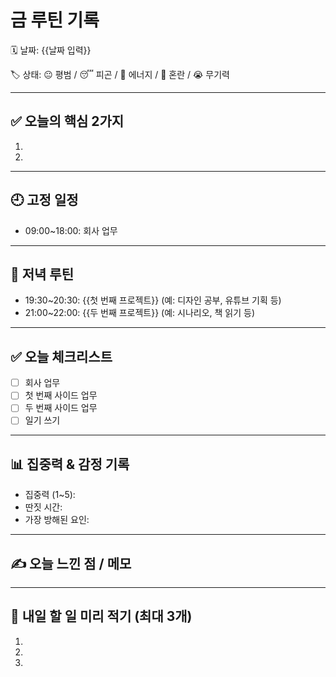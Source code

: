 # 금 루틴 기록

🗓 날짜: {{날짜 입력}}

🏷 상태: 😐 평범 / 😴 피곤 / 💪 에너지 / 🤯 혼란 / 😭 무기력

---

## ✅ 오늘의 핵심 2가지
1. 
2. 

---

## 🕘 고정 일정
- 09:00~18:00: 회사 업무

---

## 🌙 저녁 루틴
- 19:30~20:30: {{첫 번째 프로젝트}} (예: 디자인 공부, 유튜브 기획 등)
- 21:00~22:00: {{두 번째 프로젝트}} (예: 시나리오, 책 읽기 등)

---

## ✅ 오늘 체크리스트
- [ ] 회사 업무
- [ ] 첫 번째 사이드 업무
- [ ] 두 번째 사이드 업무
- [ ] 일기 쓰기

---

## 📊 집중력 & 감정 기록
- 집중력 (1~5): 
- 딴짓 시간: 
- 가장 방해된 요인: 

---

## ✍️ 오늘 느낀 점 / 메모

> 

---

## 📌 내일 할 일 미리 적기 (최대 3개)
1. 
2. 
3. 
